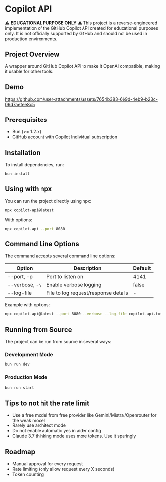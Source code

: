 # Copilot API

⚠️ **EDUCATIONAL PURPOSE ONLY** ⚠️
This project is a reverse-engineered implementation of the GitHub Copilot API created for educational purposes only. It is not officially supported by GitHub and should not be used in production environments.

## Project Overview

A wrapper around GitHub Copilot API to make it OpenAI compatible, making it usable for other tools.

## Demo

https://github.com/user-attachments/assets/7654b383-669d-4eb9-b23c-06d7aefee8c5

## Prerequisites

- Bun (>= 1.2.x)
- GitHub account with Copilot Individual subscription

## Installation

To install dependencies, run:

```sh
bun install
```

## Using with npx

You can run the project directly using npx:

```sh
npx copilot-api@latest
```

With options:

```sh
npx copilot-api --port 8080
```

## Command Line Options

The command accepts several command line options:

| Option        | Description                          | Default |
| ------------- | ------------------------------------ | ------- |
| --port, -p    | Port to listen on                    | 4141    |
| --verbose, -v | Enable verbose logging               | false   |
| --log-file    | File to log request/response details | -       |

Example with options:

```sh
npx copilot-api@latest --port 8080 --verbose --log-file copilot-api.txt
```

## Running from Source

The project can be run from source in several ways:

### Development Mode

```sh
bun run dev
```

### Production Mode

```sh
bun run start
```

## Tips to not hit the rate limit

- Use a free model from free provider like Gemini/Mistral/Openrouter for the weak model
- Rarely use architect mode
- Do not enable automatic yes in aider config
- Claude 3.7 thinking mode uses more tokens. Use it sparingly

## Roadmap

- Manual approval for every request
- Rate limiting (only allow request every X seconds)
- Token counting

